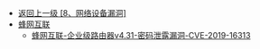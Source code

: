- [返回上一级 [8、网络设备漏洞]](/8、网络设备漏洞)
- [蜂网互联](/8、网络设备漏洞/蜂网互联/)
  - [蜂网互联-企业级路由器v4.31-密码泄露漏洞-CVE-2019-16313](/8、网络设备漏洞/蜂网互联/蜂网互联-企业级路由器v4.31-密码泄露漏洞-CVE-2019-16313.md)
